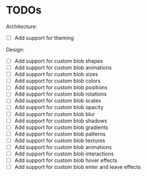 # TODOs

Architecture:
- [ ] Add support for theming

Design:
- [ ] Add support for custom blob shapes
- [ ] Add support for custom blob animations
- [ ] Add support for custom blob sizes
- [ ] Add support for custom blob colors
- [ ] Add support for custom blob positions
- [ ] Add support for custom blob rotations
- [ ] Add support for custom blob scales
- [ ] Add support for custom blob opacity
- [ ] Add support for custom blob blur
- [ ] Add support for custom blob shadows
- [ ] Add support for custom blob gradients
- [ ] Add support for custom blob patterns
- [ ] Add support for custom blob textures
- [ ] Add support for custom blob animations
- [ ] Add support for custom blob interactions
- [ ] Add support for custom blob hover effects
- [ ] Add support for custom blob enter and leave effects